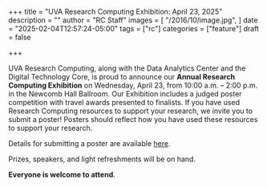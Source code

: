 +++
title = "UVA Research Computing Exhibition: April 23, 2025"
description = ""
author = "RC Staff"
images = [
  "/2016/10/image.jpg",
]
date = "2025-02-04T12:57:24-05:00"
tags = ["rc"]
categories = ["feature"]
draft = false

+++

<img class="card-img-top" src="/images/RC_posters_image.png" alt="" style="float: right;">


UVA Research Computing, along with the Data Analytics Center and the Digital Technology Core, is proud to announce our <strong>Annual Research Computing Exhibition</strong> on Wednesday, April 23, from 10:00 a.m. – 2:00 p.m. in the Newcomb Hall Ballroom.
Our Exhibition includes a judged poster competition with travel awards presented to finalists. If you have used Research Computing resources to support your research, we invite you to submit a poster! Posters should reflect how you have used these resources to support your research.

Details for submitting a poster are available [here](https://rc.virginia.edu/2025/03/rc-exhibition-call-for-posters-march-28-2025/).

Prizes, speakers, and light refreshments will be on hand. 

<strong>Everyone is welcome to attend</strong>. 


